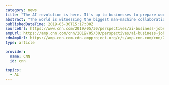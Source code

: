 ```yaml
---
category: news
title: "The AI revolution is here. It's up to businesses to prepare workers for it"
abstract: "The world is witnessing the biggest man-machine collaboration in its history. As CEO of a company that is playing a key role in this technology revolution, I see a future where artificial intelligence is embedded in every walk of life. AI will ..."
publishedDateTime: 2019-05-30T15:17:00Z
sourceUrl: https://www.cnn.com/2019/05/30/perspectives/ai-business-jobs/index.html
ampUrl: https://amp.cnn.com/cnn/2019/05/30/perspectives/ai-business-jobs/index.html
cdnAmpUrl: https://amp-cnn-com.cdn.ampproject.org/c/s/amp.cnn.com/cnn/2019/05/30/perspectives/ai-business-jobs/index.html
type: article

provider:
  name: CNN
  id: cnn

topics:
  - AI
---
```

